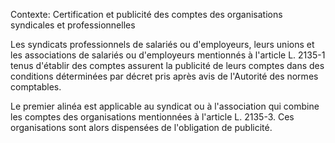 Contexte: Certification et publicité des comptes   des organisations syndicales et professionnelles

Les syndicats professionnels de salariés ou d'employeurs, leurs unions et les associations de salariés ou d'employeurs mentionnés à l'article L. 2135-1 tenus d'établir des comptes assurent la publicité de leurs comptes dans des conditions déterminées par décret pris après avis de l'Autorité des normes comptables.

Le premier alinéa est applicable au syndicat ou à l'association qui combine les comptes des organisations mentionnées à l'article L. 2135-3. Ces organisations sont alors dispensées de l'obligation de publicité.